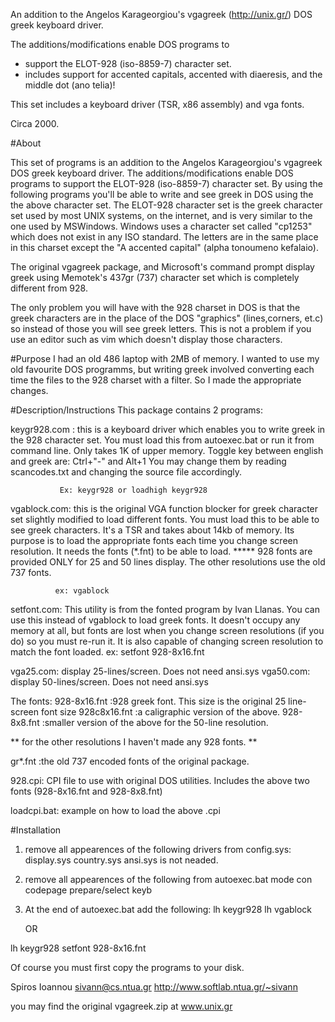 An addition to the Angelos Karageorgiou's vgagreek (http://unix.gr/) DOS greek keyboard driver. 

The additions/modifications enable DOS programs to 

* support the ELOT-928 (iso-8859-7) character set. 
* includes support for accented capitals, accented with diaeresis, and the middle dot (ano telia)! 

This set includes a keyboard driver (TSR, x86 assembly) and vga fonts.

Circa 2000.


#About

This set of programs is an addition to the Angelos Karageorgiou's vgagreek 
DOS greek keyboard driver. The additions/modifications enable DOS programs to
support the ELOT-928 (iso-8859-7) character set. By using the following 
programs you'll be able to write and see greek in DOS using the the above 
character set. The ELOT-928 character set is the greek character set used by
most UNIX systems, on the internet, and is very similar to the one used by
MSWindows. Windows uses a character set called "cp1253" which does not exist in
any ISO standard. The letters are in the same place in this charset except the
"A accented capital" (alpha tonoumeno kefalaio).

The original vgagreek package, and Microsoft's command prompt display greek 
using Memotek's 437gr (737) character set which is completely different from
928. 

The only problem you will have with the 928 charset in DOS is that the greek
characters are in the place of the DOS "graphics" (lines,corners, et.c) so 
instead of those you will see greek letters. This is not a problem if you
use an editor such as vim which doesn't display those characters.

#Purpose
I had an old 486 laptop with 2MB of memory. I wanted to use my old favourite
DOS programms, but writing greek involved converting each time the files to
the 928 charset with a filter. So I made the appropriate changes.

#Description/Instructions
This package contains 2 programs:

keygr928.com : this is a keyboard driver which enables you to write greek in 
               the 928 character set. You must load this from autoexec.bat or
               run it from command line. Only takes 1K of upper memory.
               Toggle key between english and greek are:
               Ctrl+"-"   and  Alt+1
               You may change them by reading scancodes.txt and changing
               the source file accordingly.

               Ex: keygr928 or loadhigh keygr928

vgablock.com: this is the original VGA function blocker for greek character 
              set slightly modified to load different fonts. You must load this
              to be able to see greek characters. It's a TSR and takes about 
              14kb of memory. Its purpose is to load the appropriate fonts each
              time you change screen resolution. It needs the fonts (*.fnt) to
              be able to load.
              *****
              928 fonts are provided ONLY for 25 and 50 lines display. The 
              other resolutions use the old 737 fonts.
              
              ex: vgablock

setfont.com:  This utility is from the fonted program by Ivan Llanas. You can
              use this instead of vgablock to load greek fonts. It doesn't 
              occupy any memory at all, but fonts are lost when you change
              screen resolutions (if you do) so you must re-run it. It is also
              capable of changing screen resolution to match the font loaded.
              ex: setfont 928-8x16.fnt

vga25.com:    display 25-lines/screen. Does not need ansi.sys
vga50.com:    display 50-lines/screen. Does not need ansi.sys


The fonts:
928-8x16.fnt :928 greek font. This size is the original 25 line-screen font size
928c8x16.fnt :a caligraphic version of the above.
928-8x8.fnt  :smaller version of the above for the 50-line resolution.

** for the other resolutions I haven't made any 928 fonts. **

gr*.fnt      :the old 737 encoded fonts of the original package.

928.cpi:     CPI file to use with original DOS utilities. Includes the above
             two fonts (928-8x16.fnt and 928-8x8.fnt)

loadcpi.bat: example on how to load the above .cpi



#Installation
1. remove all appearences of the following drivers from config.sys:
   display.sys
   country.sys
   ansi.sys is not neaded.

2. remove all appearences of the following from autoexec.bat
   mode con codepage prepare/select
   keyb


3. At the end of autoexec.bat add the following:
   lh keygr928
   lh vgablock

     OR

  lh keygr928
  setfont 928-8x16.fnt
 
Of course you must first copy the programs to your disk.


                        

Spiros Ioannou
sivann@cs.ntua.gr
http://www.softlab.ntua.gr/~sivann

you may find the original vgagreek.zip at www.unix.gr
